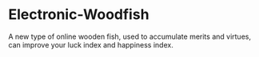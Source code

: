 # Electronic-Woodfish
A new type of online wooden fish, used to accumulate merits and virtues, can improve your luck index and happiness index.
